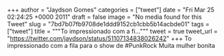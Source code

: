 
+++
author = "Jaydson Gomes"
categories = ["tweet"]
date = "Fri Mar 25 02:24:25 +0000 2011"
draft = false
image = "No media found for this Tweet"
slug = "7bd7b07fb9708de1ddd9152cb1cbb5b14acbde01"
tags = ["tweet"]
title = """To impressionado com a fi..."""
tweet = true
tweet_url = "https://twitter.com/jaydson/status/51107134838026242"
+++
To impressionado com a fila para o show de #PunkRock Muita mulher bonita
